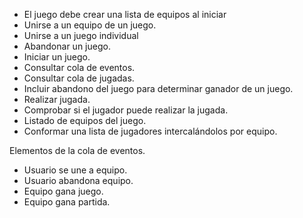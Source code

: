  - El juego debe crear una lista de equipos al iniciar
 - Unirse a un equipo de un juego. 
 - Unirse a un juego individual
 - Abandonar un juego. 
 - Iniciar un juego.
 - Consultar cola de eventos.
 - Consultar cola de jugadas. 
 - Incluir abandono del juego para determinar ganador de un juego. 
 - Realizar jugada. 
 - Comprobar si el jugador puede realizar la jugada. 
 - Listado de equipos del juego.
 - Conformar una lista de jugadores intercalándolos por equipo. 

 Elementos de la cola de eventos. 
 - Usuario se une a equipo. 
 - Usuario abandona equipo. 
 - Equipo gana juego.
 - Equipo gana partida. 
